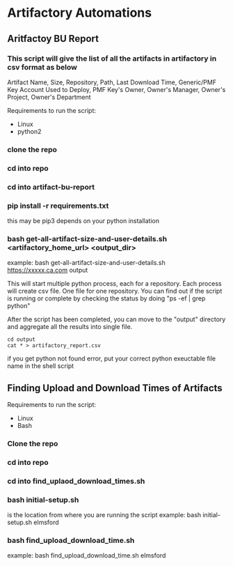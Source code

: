 # Artifactory Automations

## Aritfactoy BU Report
### This script will give the list of all the artifacts in artifactory in csv format as below

Artifact Name, Size, Repository, Path, Last Download Time, Generic/PMF Key Account Used to Deploy, PMF Key's Owner, Owner's Manager, Owner's Project, Owner's Department  

Requirements to run the script:
* Linux
* python2

### clone the repo
### cd into repo
### cd into artifact-bu-report
### pip install -r requirements.txt
this may be pip3 depends on your python installation
### bash get-all-artifact-size-and-user-details.sh <artifactory_home_url> <output_dir>
example: bash get-all-artifact-size-and-user-details.sh https://xxxxx.ca.com output

This will start multiple python process, each for a repository. Each process will create csv file. One file for one repository. You can find out if the script is running or complete by checking the status by doing "ps -ef | grep python"

After the script has been completed, you can move to the "output" directory and aggregate all the results into single file.
```
cd output
cat * > artifactory_report.csv
```

if you get python not found error, put your correct python exeuctable file name in the shell script

## Finding Upload and Download Times of Artifacts
Requirements to run the script:
* Linux
* Bash
### Clone the repo
### cd into repo
### cd into find_uplaod_download_times.sh
### bash initial-setup.sh <location>
<location> is the location from where you are running the script
example: bash initial-setup.sh elmsford
### bash find_upload_download_time.sh <location>
example: bash find_upload_download_time.sh elmsford
